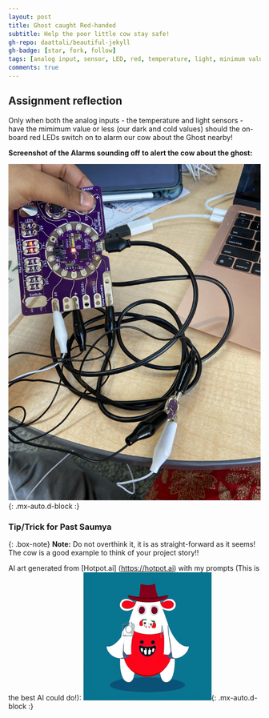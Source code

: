 ```yaml
---
layout: post
title: Ghost caught Red-handed 
subtitle: Help the poor little cow stay safe!
gh-repo: daattali/beautiful-jekyll
gh-badge: [star, fork, follow]
tags: [analog input, sensor, LED, red, temperature, light, minimum values, ghost, arduino]
comments: true
---
```


## **Assignment reflection**
Only when both the analog inputs - the temperature and light sensors - have the mimimum value or less (our dark and cold values) should the on-board red LEDs switch on to alarm our cow about the Ghost nearby! 

**Screenshot of the Alarms sounding off to alert the cow about the ghost:**

![Screenshot](https://github.com/Saumya-x/Saumya-x.github.io/blob/master/assets/img/cowdangermoo.jpg?raw=true){: .mx-auto.d-block :}

### Tip/Trick for Past Saumya

{: .box-note}
**Note:** Do not overthink it, it is as straight-forward as it seems! The cow is a good example to think of your project story!!

AI art generated from [Hotpot.ai] (https://hotpot.ai) with my prompts (This is the best AI could do!):
![Poor cow!](https://github.com/Saumya-x/Saumya-x.github.io/blob/master/assets/img/cowscared.png?raw=true){: .mx-auto.d-block :}

